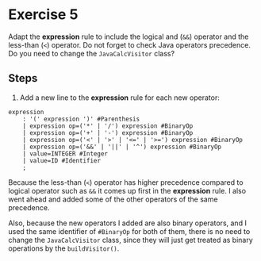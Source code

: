 # Exercise 5

Adapt the **expression** rule to include the logical and (`&&`) operator and the less-than (`<`) operator. Do not forget to check Java operators precedence. Do you need to change the `JavaCalcVisitor` class?

## Steps 

1. Add a new line to the **expression** rule for each new operator:

```g4
expression  
    : '(' expression ')' #Parenthesis  
    | expression op=('*' | '/') expression #BinaryOp  
    | expression op=('+' | '-') expression #BinaryOp  
    | expression op=('<' | '>' | '<=' | '>=') expression #BinaryOp  
    | expression op=('&&' | '||' | '^') expression #BinaryOp  
    | value=INTEGER #Integer  
    | value=ID #Identifier  
    ;
```

Because the less-than (`<`) operator has higher precedence compared to logical operator such as `&&` it comes up first in the **expression** rule.
I also went ahead and added some of the other operators of the same precedence.

Also, because the new operators I added are also binary operators, and I used the same identifier of `#BinaryOp` for both of them, there is no need to change the `JavaCalcVisitor` class, since they will just get treated as binary operations by the `buildVisitor()`.
